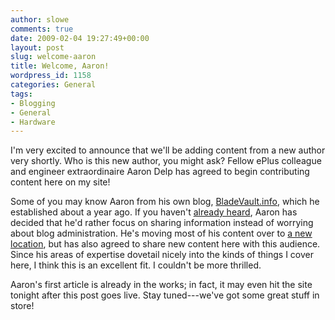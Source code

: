 ```yaml
---
author: slowe
comments: true
date: 2009-02-04 19:27:49+00:00
layout: post
slug: welcome-aaron
title: Welcome, Aaron!
wordpress_id: 1158
categories: General
tags:
- Blogging
- General
- Hardware
---
```


I'm very excited to announce that we'll be adding content from a new author very shortly. Who is this new author, you might ask? Fellow ePlus colleague and engineer extraordinaire Aaron Delp has agreed to begin contributing content here on my site!

Some of you may know Aaron from his own blog, [BladeVault.info](http://www.bladevault.info/), which he established about a year ago. If you haven't [already heard](http://www.bladevault.info/2009/02/04/change-in-plans/), Aaron has decided that he'd rather focus on sharing information instead of worrying about blog administration. He's moving most of his content over to [a new location](http://blog.aarondelp.com), but has also agreed to share new content here with this audience. Since his areas of expertise dovetail nicely into the kinds of things I cover here, I think this is an excellent fit. I couldn't be more thrilled.

Aaron's first article is already in the works; in fact, it may even hit the site tonight after this post goes live. Stay tuned---we've got some great stuff in store!
